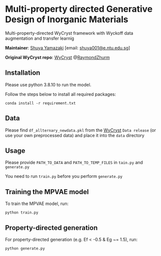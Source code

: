 # Multi-property directed Generative Design of Inorganic Materials 
Multi-property-directed WyCryst framework with Wyckoff data augmentation and transfer learnig 


**Maintainer**: [Shuya Yamazaki](https://github.com/shuyayamazaki) [email: shuya001@e.ntu.edu.sg] 

**Original WyCryst repo**: [WyCryst](https://github.com/RaymondZhurm/WyCryst) @[RaymondZhurm](https://github.com/RaymondZhurm)

## Installation
Please use python 3.8.10 to run the model.

Follow the steps below to install all required packages:
 ```
conda install -r requirement.txt
 ```

## Data 
Please find `df_allternary_newdata.pkl` from the [WyCryst](https://github.com/RaymondZhurm/WyCryst) `Data release` (or use your own preprocessed data) and place it into the `data` directory

## Usage 
Please provide `PATH_TO_DATA` and `PATH_TO_TEMP_FILES` in `tain.py` and `generate.py`

You need to run `train.py` before you perform `generate.py`

## Training the MPVAE model
To train the MPVAE model, run:
 ```
python train.py
 ```

## Property-directed generation 
For property-directed generation (e.g. Ef < -0.5 & Eg ~= 1.5), run:
 ```
python generate.py
 ```
